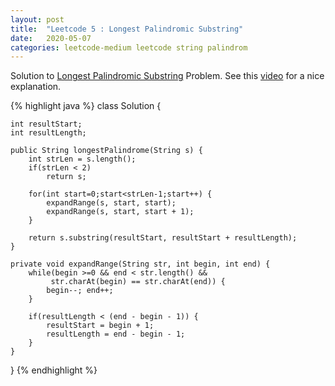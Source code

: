 ```yaml
---
layout: post
title:  "Leetcode 5 : Longest Palindromic Substring"
date:   2020-05-07
categories: leetcode-medium leetcode string palindrom
---
```


Solution to [Longest Palindromic Substring][leetcode] Problem. See this [video][utube] for a nice explanation.

{% highlight java %}
class Solution {
    
    int resultStart;
    int resultLength;
    
    public String longestPalindrome(String s) {
        int strLen = s.length();
        if(strLen < 2)
            return s;
        
        for(int start=0;start<strLen-1;start++) {
            expandRange(s, start, start);
            expandRange(s, start, start + 1);
        }
        
        return s.substring(resultStart, resultStart + resultLength);
    }
    
    private void expandRange(String str, int begin, int end) {
        while(begin >=0 && end < str.length() && 
             str.charAt(begin) == str.charAt(end)) {
            begin--; end++;
        }
        
        if(resultLength < (end - begin - 1)) {
            resultStart = begin + 1;
            resultLength = end - begin - 1;
        }
    }
}
{% endhighlight %}

[leetcode]: https://leetcode.com/problems/longest-palindromic-substring/
[utube]: https://www.youtube.com/watch?v=DK5OKKbF6GI